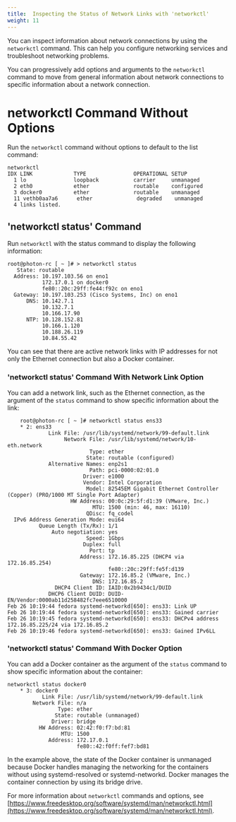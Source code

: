 ```yaml
---
title:  Inspecting the Status of Network Links with 'networkctl'
weight: 11
---
```


You can inspect information about network connections by using the `networkctl` command. This can help you configure networking services and troubleshoot networking problems. 

You can progressively add options and arguments to the `networkctl` command to move from general information about network connections to specific information about a network connection. 

# networkctl Command Without Options

Run the `networkctl` command without options to default to the list command:  

```console
networkctl
IDX LINK             TYPE               OPERATIONAL SETUP
  1 lo               loopback           carrier     unmanaged
  2 eth0             ether              routable    configured
  3 docker0          ether              routable    unmanaged
  11 vethb0aa7a6      ether              degraded    unmanaged
  4 links listed.
```

## 'networkctl status' Command

Run `networkctl` with the status command to display the following information:  

```console
root@photon-rc [ ~ ]# > networkctl status
   State: routable
  Address: 10.197.103.56 on eno1
           172.17.0.1 on docker0
           fe80::20c:29ff:fe44:f92c on eno1
  Gateway: 10.197.103.253 (Cisco Systems, Inc) on eno1
      DNS: 10.142.7.1
           10.132.7.1
           10.166.17.90
      NTP: 10.128.152.81
           10.166.1.120
           10.188.26.119
           10.84.55.42

```

You can see that there are active network links with IP addresses for not only the Ethernet connection but also a Docker container.


### 'networkctl status' Command With Network Link Option


You can add a network link, such as the Ethernet connection, as the argument of the `status` command to show specific information about the link: 

```console
	root@photon-rc [ ~ ]# networkctl status ens33
	* 2: ens33
	         Link File: /usr/lib/systemd/network/99-default.link                                      
                  Network File: /usr/lib/systemd/network/10-eth.network                                       
                          Type: ether                                                                         
                         State: routable (configured)                               
             Alternative Names: enp2s1                                                                        
                          Path: pci-0000:02:01.0                                                              
                        Driver: e1000                                                                         
                        Vendor: Intel Corporation                                                             
                         Model: 82545EM Gigabit Ethernet Controller (Copper) (PRO/1000 MT Single Port Adapter)
                    HW Address: 00:0c:29:5f:d1:39 (VMware, Inc.)                                              
                           MTU: 1500 (min: 46, max: 16110)                                                    
                         QDisc: fq_codel                                                                      
  IPv6 Address Generation Mode: eui64                                                                         
          Queue Length (Tx/Rx): 1/1                                                                           
              Auto negotiation: yes                                                                           
                         Speed: 1Gbps                                                                         
                        Duplex: full                                                                          
                          Port: tp                                                                            
                       Address: 172.16.85.225 (DHCP4 via 172.16.85.254)                                       
                                fe80::20c:29ff:fe5f:d139                                                      
                       Gateway: 172.16.85.2 (VMware, Inc.)                                                    
                           DNS: 172.16.85.2                                                                   
               DHCP4 Client ID: IAID:0x2b9434c1/DUID                                                          
             DHCP6 Client DUID: DUID-EN/Vendor:0000ab11d258482fc7eee6510000                                   
Feb 26 10:19:44 fedora systemd-networkd[650]: ens33: Link UP
Feb 26 10:19:44 fedora systemd-networkd[650]: ens33: Gained carrier
Feb 26 10:19:45 fedora systemd-networkd[650]: ens33: DHCPv4 address 172.16.85.225/24 via 172.16.85.2
Feb 26 10:19:46 fedora systemd-networkd[650]: ens33: Gained IPv6LL
```

### 'networkctl status' Command With Docker Option

You can add a Docker container as the argument of the `status` command to show specific information about the container: 
	
```console
networkctl status docker0
	* 3: docker0
	       Link File: /usr/lib/systemd/network/99-default.link
	    Network File: n/a
	            Type: ether
	           State: routable (unmanaged)
	          Driver: bridge
	      HW Address: 02:42:f0:f7:bd:81
	             MTU: 1500
	         Address: 172.17.0.1
	                  fe80::42:f0ff:fef7:bd81
```

In the example above, the state of the Docker container is unmanaged because Docker handles managing the networking for the containers without using systemd-resolved or systemd-networkd. Docker manages the container connection by using its bridge drive.

For more information about `networkctl` commands and options, see [https://www.freedesktop.org/software/systemd/man/networkctl.html](https://www.freedesktop.org/software/systemd/man/networkctl.html).
